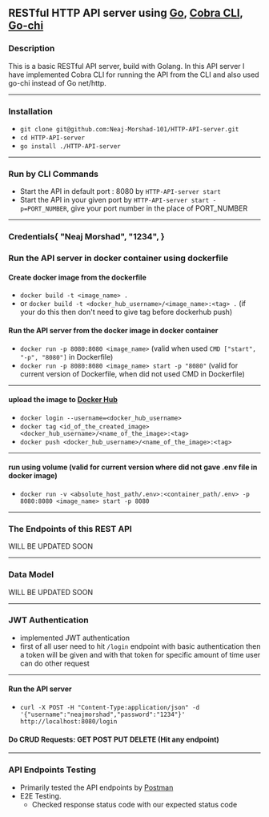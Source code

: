 ## RESTful HTTP API server using [Go](https://github.com/golang), [Cobra CLI](https://github.com/spf13/cobra), [Go-chi](https://github.com/go-chi/chi)

### Description
This is a basic RESTful API server, build with Golang. In this API server I have implemented Cobra CLI for running the API from the CLI and also used go-chi instead of Go net/http.

---------------

### Installation
- `git clone git@github.com:Neaj-Morshad-101/HTTP-API-server.git`
- `cd HTTP-API-server`
- `go install ./HTTP-API-server`

---------------

### Run by CLI Commands

- Start the API in default port : 8080 by `HTTP-API-server start`
- Start the API in your given port by `HTTP-API-server start -p=PORT_NUMBER`, give your port number in the place of PORT_NUMBER

--------------


### Credentials{ "Neaj Morshad", "1234", }

### Run the API server in docker container using dockerfile

#### Create docker image from the dockerfile

- `docker build -t <image_name> .`
- or `docker build -t <docker_hub_username>/<image_name>:<tag> .` (if your do this then don't need to give tag before dockerhub push)

#### Run the API server from the docker image in docker container

- `docker run -p 8080:8080 <image_name>` (valid when used `CMD ["start", "-p", "8080"]` in Dockerfile)
- `docker run -p 8080:8080 <image_name> start -p "8080"` (valid for current version of Dockerfile, when did not used CMD in Dockerfile)

--------------

#### upload the image to [Docker Hub](https://hub.docker.com/)

- `docker login --username=<docker_hub_username>`
- `docker tag <id_of_the_created_image> <docker_hub_username>/<name_of_the_image>:<tag>`
- `docker push <docker_hub_username>/<name_of_the_image>:<tag>`

--------------

#### run using volume (valid for current version where did not gave .env file in docker image)


- `docker run -v <absolute_host_path/.env>:<container_path/.env> -p 8080:8080 <image_name> start -p 8080`


--------------

### The Endpoints of this REST API

WILL BE UPDATED SOON 

----------------

### Data Model

WILL BE UPDATED SOON

----------------

### JWT Authentication

- implemented JWT authentication
- first of all user need to hit `/login` endpoint with basic authentication then a token will be given and with that token for specific amount of time user can do other request
----------------

#### Run the API server

- `curl -X POST -H "Content-Type:application/json" -d '{"username":"neajmorshad","password":"1234"}' http://localhost:8080/login`

#### Do CRUD Requests: GET POST PUT DELETE (Hit any endpoint) 
----------------

### API Endpoints Testing

- Primarily tested the API endpoints by [Postman](https://github.com/postmanlabs)
- E2E Testing.
    - Checked response status code with our expected status code
